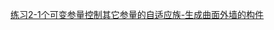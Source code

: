 [练习2-1个可变参量控制其它参量的自适应族-生成曲面外墙的构件](https://github.com/quanbinn/Learn-Revit-the-Parametric-Way/blob/master/chapters/%E7%AB%A09-%E8%87%AA%E9%80%82%E5%BA%94%E6%9E%84%E4%BB%B6%E7%9A%84%E9%AB%98%E7%BA%A7%E5%BA%94%E7%94%A8/%E7%BB%83%E4%B9%A02-1%E4%B8%AA%E5%8F%AF%E5%8F%98%E5%8F%82%E9%87%8F%E6%8E%A7%E5%88%B6%E5%85%B6%E5%AE%83%E5%8F%82%E9%87%8F%E7%9A%84%E8%87%AA%E9%80%82%E5%BA%94%E6%97%8F-%E7%94%9F%E6%88%90%E6%9B%B2%E9%9D%A2%E5%A4%96%E5%A2%99%E7%9A%84%E6%9E%84%E4%BB%B6.md)